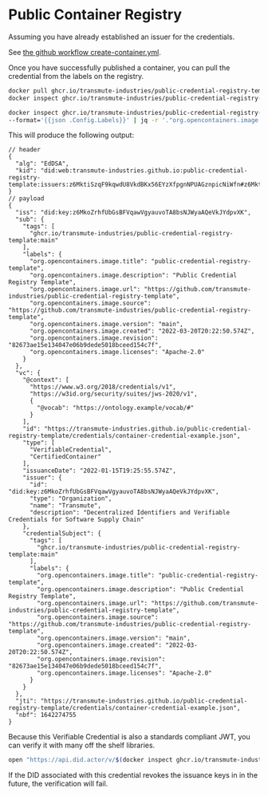 # Public Container Registry

Assuming you have already established an issuer for the credentials.

See [the github workflow create-container.yml](../.github/workflows/create-container.yml).

Once you have successfully published a container, you can pull the credential from the labels on the registry.

```sh
docker pull ghcr.io/transmute-industries/public-credential-registry-template:main
docker inspect ghcr.io/transmute-industries/public-credential-registry-template:main --format='{{json .Config.Labels}}' | jq

docker inspect ghcr.io/transmute-industries/public-credential-registry-template:main \
--format='{{json .Config.Labels}}' | jq -r '."org.opencontainers.image.vc"' | jq -R 'split(".") | select(length > 0) | .[0],.[1] | @base64d | fromjson'
```

This will produce the following output:

```json5
// header
{
  "alg": "EdDSA",
  "kid": "did:web:transmute-industries.github.io:public-credential-registry-template:issuers:z6MktiSzqF9kqwdU8VkdBKx56EYzXfpgnNPUAGznpicNiWfn#z6MktiSzqF9kqwdU8VkdBKx56EYzXfpgnNPUAGznpicNiWfn"
}
// payload
{
  "iss": "did:key:z6MkoZrhfUbGsBFVqawVgyauvoTA8bsNJWyaAQeVkJYdpvXK",
  "sub": {
    "tags": [
      "ghcr.io/transmute-industries/public-credential-registry-template:main"
    ],
    "labels": {
      "org.opencontainers.image.title": "public-credential-registry-template",
      "org.opencontainers.image.description": "Public Credential Registry Template",
      "org.opencontainers.image.url": "https://github.com/transmute-industries/public-credential-registry-template",
      "org.opencontainers.image.source": "https://github.com/transmute-industries/public-credential-registry-template",
      "org.opencontainers.image.version": "main",
      "org.opencontainers.image.created": "2022-03-20T20:22:50.574Z",
      "org.opencontainers.image.revision": "82673ae15e134047e06b9dede5018bceed154c7f",
      "org.opencontainers.image.licenses": "Apache-2.0"
    }
  },
  "vc": {
    "@context": [
      "https://www.w3.org/2018/credentials/v1",
      "https://w3id.org/security/suites/jws-2020/v1",
      {
        "@vocab": "https://ontology.example/vocab/#"
      }
    ],
    "id": "https://transmute-industries.github.io/public-credential-registry-template/credentials/container-credential-example.json",
    "type": [
      "VerifiableCredential",
      "CertifiedContainer"
    ],
    "issuanceDate": "2022-01-15T19:25:55.574Z",
    "issuer": {
      "id": "did:key:z6MkoZrhfUbGsBFVqawVgyauvoTA8bsNJWyaAQeVkJYdpvXK",
      "type": "Organization",
      "name": "Transmute",
      "description": "Decentralized Identifiers and Verifiable Credentials for Software Supply Chain"
    },
    "credentialSubject": {
      "tags": [
        "ghcr.io/transmute-industries/public-credential-registry-template:main"
      ],
      "labels": {
        "org.opencontainers.image.title": "public-credential-registry-template",
        "org.opencontainers.image.description": "Public Credential Registry Template",
        "org.opencontainers.image.url": "https://github.com/transmute-industries/public-credential-registry-template",
        "org.opencontainers.image.source": "https://github.com/transmute-industries/public-credential-registry-template",
        "org.opencontainers.image.version": "main",
        "org.opencontainers.image.created": "2022-03-20T20:22:50.574Z",
        "org.opencontainers.image.revision": "82673ae15e134047e06b9dede5018bceed154c7f",
        "org.opencontainers.image.licenses": "Apache-2.0"
      }
    }
  },
  "jti": "https://transmute-industries.github.io/public-credential-registry-template/credentials/container-credential-example.json",
  "nbf": 1642274755
}
```

Because this Verifiable Credential is also a standards compliant JWT, you can verify it with many off the shelf libraries.

```sh
open "https://api.did.actor/v/$(docker inspect ghcr.io/transmute-industries/public-credential-registry-template:main --format='{{json .Config.Labels}}' | jq -r '."org.opencontainers.image.vc"')"
```

If the DID associated with this credential revokes the issuance keys in in the future, the verification will fail.

